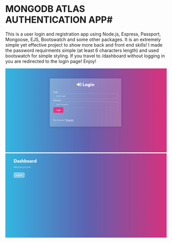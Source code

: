 # MONGODB ATLAS AUTHENTICATION APP#
This is a user login and registration app using Node.js, Express, Passport, Mongoose, EJS, Bootswatch and some other packages. It is an extremely simple yet effective project to show more back and front end skills! I made the password requirments simple (at least 6 characters length) and used bootswatch for simple styling. If you travel to /dashboard without logging in you are redirected to the login page! Enjoy!


![](images/authentication.PNG)
![](images/authen2.PNG)
